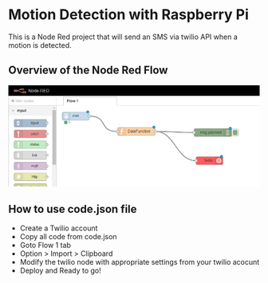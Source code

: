 # Motion Detection with Raspberry Pi

This is a Node Red project that will send an SMS via twilio API when a motion is detected.

## Overview of the Node Red Flow

![alt text](https://github.com/nyyirs/SMSMotionDetection-NodeRed/blob/master/FlowDiag.PNG?raw=true)

## How to use code.json file

* Create a Twilio account
* Copy all code from code.json
* Goto Flow 1 tab
* Option > Import > Clipboard
* Modify the twilio node with appropriate settings from your twilio acocunt
* Deploy and Ready to go!


